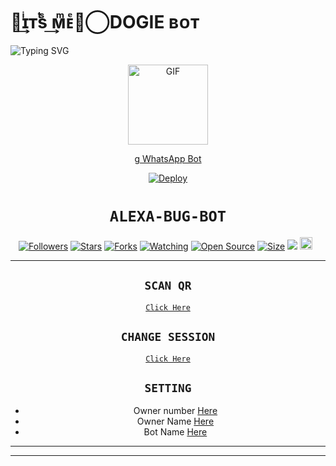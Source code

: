 # ꪶ͢ɪͥᴛͭsᷤ ͢ᴍͫᴇͤᡃ⃝DOGIE ʙᴏᴛ

<img
        src="https://readme-typing-svg.herokuapp.com/?size=30&width=800&lines=Click+On+The+Gif+To+Install+The+Bot."
            alt="Typing SVG"
        />
    </a>
</p>
<div align="center">
  <p align="center">
  <a href="https://youtu.be/BcMIibIUmHc"><img src="https://media.giphy.com/media/Uhl43Qa5QbhKglX8DX/giphy.gif" alt="GIF" width="128" height="128"/>
</p>g
WhatsApp Bot

[![Deploy](https://www.herokucdn.com/deploy/button.svg)](https://heroku.com/deploy?template=https://github.com/Mayavi1/Queen-Alexa)
# ```ALEXA-BUG-BOT```
<p align="center">
<a href="https://github.com/Mayavi1/followers"><img title="Followers" src="https://img.shields.io/github/followers/Mayavi1?color=red&style=flat-square"></a>
<a href="https://github.com/Mayavi1/Queen-Alexa/stargazers/"><img title="Stars" src="https://img.shields.io/github/stars/Mayavi1/bug-bot?color=blue&style=flat-square"></a>
<a href="https://github.com/Mayavi1/Queen-Alexa/network/members"><img title="Forks" src="https://img.shields.io/github/forks/Mayavi1/bug-bot?color=red&style=flat-square"></a>
<a href="https://github.com/Mayavi1/Queen-Alexa/watchers"><img title="Watching" src="https://img.shields.io/github/watchers/Mayavi1/bug-bot?label=Watchers&color=blue&style=flat-square"></a>
<a href="https://github.com/Mayavi1/Queen-Alexa"><img title="Open Source" src="https://badges.frapsoft.com/os/v2/open-source.svg?v=103"></a>
<a href="https://github.com/Mayavi1/Queen-Alexa/"><img title="Size" src="https://img.shields.io/github/repo-size/zeeoneofc/Alphabot7?style=flat-square&color=green"></a>
<a href="https://hits.seeyoufarm.com"><img src="https://hits.seeyoufarm.com/api/count/incr/badge.svg?url=https%3A%2F%2Fgithub.com%2FMayavi1%2Fbug-bot&count_bg=%2379C83D&title_bg=%23555555&icon=probot.svg&icon_color=%2300FF6D&title=hits&edge_flat=false"/></a>
<a href="https://github.com/Mayavi1/Queen-Alexa/graphs/commit-activity"><img height="20" src="https://img.shields.io/badge/Maintained%3F-yes-green.svg"></a>&nbsp;&nbsp;
</p>
<p align='center'>
    </p>

-------

## `SCAN QR`

[`Click Here`](https://replit.com/@Mayavi1/Queen-Alexa-QR-Code)

## `CHANGE SESSION`

[`Click Here`](https://github.com/Mayavi1/Queen-Alexa/blob/main/session.json#L1)

## `SETTING`

- Owner number [Here](https://github.com/Mayavi1/Queen-Alexa/blob/main/settings.json#L4)
- Owner Name [Here](https://github.com/Mayavi1/Queen-Alexa/blob/main/settings.json#L14)
- Bot Name [Here](https://github.com/Mayavi1/Queen-Alexa/blob/main/settings.json#L15)


----------





----------

<p align="center">
  <a href="https://youtu.be/BcM
